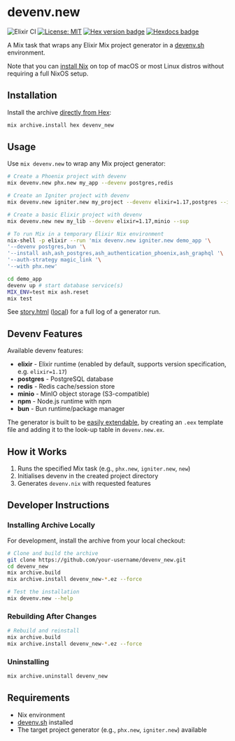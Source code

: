 # devenv.new

![Elixir CI](https://github.com/serpent213/devenv_new/workflows/Elixir%20CI/badge.svg)
[![License: MIT](https://img.shields.io/badge/License-0BSD-yellow.svg)](https://opensource.org/licenses/0BSD)
[![Hex version badge](https://img.shields.io/hexpm/v/devenv_new.svg)](https://hex.pm/packages/devenv_new)
[![Hexdocs badge](https://img.shields.io/badge/docs-hexdocs-purple)](https://hexdocs.pm/devenv_new)

A Mix task that wraps any Elixir Mix project generator in a [devenv.sh](https://devenv.sh/getting-started/) environment.

Note that you can [install Nix](https://nixos.org/download/) on top of macOS or most Linux distros without requiring
a full NixOS setup.

## Installation

Install the archive [directly from Hex](https://hex.pm/packages/devenv_new):

```bash
mix archive.install hex devenv_new
```

## Usage

Use `mix devenv.new` to wrap any Mix project generator:

```bash
# Create a Phoenix project with devenv
mix devenv.new phx.new my_app --devenv postgres,redis

# Create an Igniter project with devenv
mix devenv.new igniter.new my_project --devenv elixir=1.17,postgres --install ash,ash_postgres

# Create a basic Elixir project with devenv
mix devenv.new new my_lib --devenv elixir=1.17,minio --sup

# To run Mix in a temporary Elixir Nix environment
nix-shell -p elixir --run 'mix devenv.new igniter.new demo_app '\
'--devenv postgres,bun '\
'--install ash,ash_postgres,ash_authentication_phoenix,ash_graphql '\
'--auth-strategy magic_link '\
'--with phx.new'

cd demo_app
devenv up # start database service(s)
MIX_ENV=test mix ash.reset
mix test
```

See [story.html](https://hexdocs.pm/devenv_new/assets/story.html) ([local](assets/story.html)) for a full log of a generator run.

## Devenv Features

Available devenv features:

* **elixir** - Elixir runtime (enabled by default, supports version specification, e.g. `elixir=1.17`)
* **postgres** - PostgreSQL database
* **redis** - Redis cache/session store
* **minio** - MinIO object storage (S3-compatible)
* **npm** - Node.js runtime with npm
* **bun** - Bun runtime/package manager

The generator is built to be [easily extendable](https://github.com/serpent213/devenv_new/tree/master/priv),
by creating an `.eex` template file and adding it to the look-up table in `devenv.new.ex`.

## How it Works

1. Runs the specified Mix task (e.g., `phx.new`, `igniter.new`, `new`)
2. Initialises devenv in the created project directory
3. Generates `devenv.nix` with requested features

## Developer Instructions

### Installing Archive Locally

For development, install the archive from your local checkout:

```bash
# Clone and build the archive
git clone https://github.com/your-username/devenv_new.git
cd devenv_new
mix archive.build
mix archive.install devenv_new-*.ez --force

# Test the installation
mix devenv.new --help
```

### Rebuilding After Changes

```bash
# Rebuild and reinstall
mix archive.build
mix archive.install devenv_new-*.ez --force
```

### Uninstalling

```bash
mix archive.uninstall devenv_new
```

## Requirements

- Nix environment
- [devenv.sh](https://devenv.sh/getting-started/) installed
- The target project generator (e.g., `phx.new`, `igniter.new`) available
